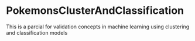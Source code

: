 # PokemonsClusterAndClassification
This is a parcial for validation concepts in machine learning using clustering and classification models
